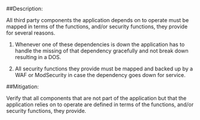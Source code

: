 ##Description: 

All third party components the application depends on to operate must be mapped in
terms of the functions, and/or security functions, they provide for several reasons.

1. Whenever one of these dependencies is down the application has to handle the missing of
   that dependency gracefully and not break down resulting in a DOS.

2. All security functions they provide must be mapped and backed up by a WAF or ModSecurity in case
   the dependency goes down for service.

##Mitigation:

Verify that all components that are not part of the application but that the application
relies on to operate are defined in terms of the functions, and/or security functions, they provide.
